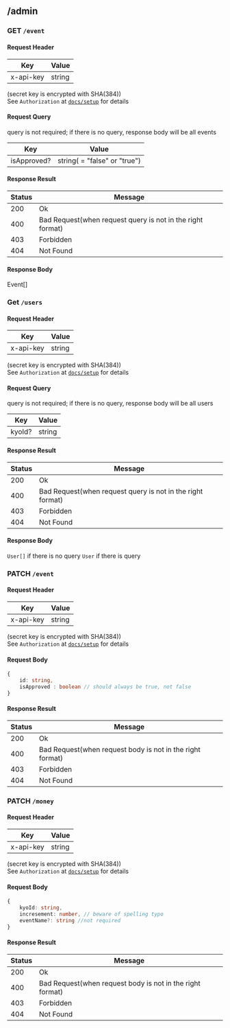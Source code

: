 ## /admin

### GET `/event`
#### Request Header

| Key       | Value  |
| --------- | ------ | 
| x-api-key | string |

(secret key is encrypted with SHA(384))  
See `Authorization` at [`docs/setup`](./setup) for details

#### Request Query
query is not required; if there is no query, response body will be all events

| Key       | Value  |
| --------- | ------ | 
| isApproved? | string( = "false" or "true") |


#### Response Result
| Status | Message                           |
| ---- | --------------------------------- |
| 200  | Ok                          |
| 400 | Bad Request(when request query is not in the right format) |
| 403 | Forbidden     |
| 404 | Not Found      |

#### Response Body
Event[]

### Get `/users`
#### Request Header

| Key       | Value  |
| --------- | ------ | 
| x-api-key | string |

(secret key is encrypted with SHA(384))  
See `Authorization` at [`docs/setup`](./setup) for details

#### Request Query
query is not required; if there is no query, response body will be all users

| Key       | Value  |
| --------- | ------ | 
| kyoId? | string |

#### Response Result
| Status | Message                           |
| ---- | --------------------------------- |
| 200  | Ok                          |
| 400 | Bad Request(when request query is not in the right format) |
| 403 | Forbidden     |
| 404 | Not Found      |

#### Response Body
`User[]` if there is no query
`User` if there is query

### PATCH `/event`
#### Request Header

| Key       | Value  |
| --------- | ------ | 
| x-api-key | string |

(secret key is encrypted with SHA(384))  
See `Authorization` at [`docs/setup`](./setup) for details

#### Request Body
```ts
{
    id: string,
    isApproved : boolean // should always be true, not false
}
```
#### Response Result
| Status | Message                           |
| ---- | --------------------------------- |
| 200  | Ok                          |
| 400 | Bad Request(when request body is not in the right format) |
| 403 | Forbidden     |
| 404 | Not Found      |


### PATCH `/money`
#### Request Header

| Key       | Value  |
| --------- | ------ | 
| x-api-key | string |

(secret key is encrypted with SHA(384))  
See `Authorization` at [`docs/setup`](./setup) for details

#### Request Body
```ts
{
    kyoId: string,
    incresement: number, // beware of spelling typo
    eventName?: string //not required
}
```
#### Response Result
| Status | Message                           |
| ---- | --------------------------------- |
| 200  | Ok                          |
| 400 | Bad Request(when request body is not in the right format) |
| 403 | Forbidden     |
| 404 | Not Found      |
